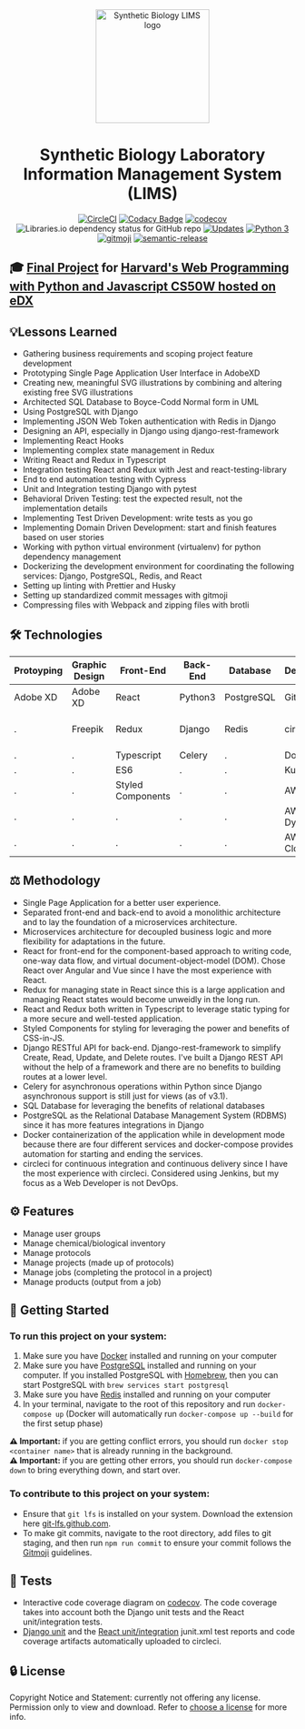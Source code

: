 <div align="center">
  <img width="200" src="react-frontend/frontend/public/logo512.png" alt="Synthetic Biology LIMS logo">

  # Synthetic Biology Laboratory Information Management System (LIMS)
  [![CircleCI](https://img.shields.io/circleci/build/github/JacobGrisham/Synthetic-Biology-LIMS)](https://app.circleci.com/pipelines/github/JacobGrisham/Synthetic-Biology-LIMS)
  [![Codacy Badge](https://app.codacy.com/project/badge/Grade/d719037fafc641ada6f1f1527d8b54ca)](https://www.codacy.com/gh/JacobGrisham/Synthetic-Biology-LIMS/dashboard?utm_source=github.com&amp;utm_medium=referral&amp;utm_content=JacobGrisham/Synthetic-Biology-LIMS&amp;utm_campaign=Badge_Grade)
  [![codecov](https://codecov.io/gh/JacobGrisham/Synthetic-Biology-LIMS/branch/master/graph/badge.svg?token=HU39MQLWVD)](https://codecov.io/gh/JacobGrisham/Synthetic-Biology-LIMS)
  ![Libraries.io dependency status for GitHub repo](https://img.shields.io/librariesio/github/jacobgrisham/Synthetic-Biology-LIMS)
  [![Updates](https://pyup.io/repos/github/JacobGrisham/Synthetic-Biology-LIMS/shield.svg)](https://pyup.io/repos/github/JacobGrisham/Synthetic-Biology-LIMS/)
  [![Python 3](https://pyup.io/repos/github/JacobGrisham/Synthetic-Biology-LIMS/python-3-shield.svg)](https://pyup.io/repos/github/JacobGrisham/Synthetic-Biology-LIMS/)
  [![gitmoji](https://img.shields.io/badge/gitmoji-%20😜%20😍-FFDD67.svg?style=flat-square)](https://gitmoji.dev)
  [![semantic-release](https://img.shields.io/badge/%20%20%F0%9F%93%A6%F0%9F%9A%80-semantic--release-e10079.svg)](https://semantic-release.gitbook.io/semantic-release/)
</div>

## 🎓 [Final Project](https://cs50.harvard.edu/web/2020/projects/final/capstone/) for [Harvard's Web Programming with Python and Javascript CS50W hosted on eDX](https://www.edx.org/course/cs50s-web-programming-with-python-and-javascript)

## 💡Lessons Learned
-   Gathering business requirements and scoping project feature development
-   Prototyping Single Page Application User Interface in AdobeXD
-   Creating new, meaningful SVG illustrations by combining and altering existing free SVG illustrations
-   Architected SQL Database to Boyce-Codd Normal form in UML
-   Using PostgreSQL with Django
-   Implementing JSON Web Token authentication with Redis in Django
-   Designing an API, especially in Django using django-rest-framework
-   Implementing React Hooks
-   Implementing complex state management in Redux
-   Writing React and Redux in Typescript
-   Integration testing React and Redux with Jest and react-testing-library
-   End to end automation testing with Cypress
-   Unit and Integration testing Django with pytest
-   Behavioral Driven Testing: test the expected result, not the implementation details
-   Implementing Test Driven Development: write tests as you go
-   Implementing Domain Driven Development: start and finish features based on user stories
-   Working with python virtual environment (virtualenv) for python dependency management
-   Dockerizing the development environment for coordinating the following services: Django, PostgreSQL, Redis, and React
-   Setting up linting with Prettier and Husky
-   Setting up standardized commit messages with gitmoji
-   Compressing files with Webpack and zipping files with brotli

## 🛠 Technologies
|Protoyping|Graphic Design|Front-End         |Back-End|Database  |Deployment   |Testing  |
-----------|------------- | -----------------| ------ | -------- | ----------- | ------- |
|Adobe XD  |Adobe XD	    |React	           |Python3 |PostgreSQL|Git          |Jest     |
|.         |Freepik			  |Redux		         |Django  |Redis     |circleci     |React Testing Library   |
|.         |.      			  |Typescript        |Celery  |.         |Docker       |Cypress  |
|.         |.			        |ES6               |.		    |.		     |Kubernetes	 |PyTest   |
|.         |.             |Styled Components |.       |.         |AWS EC2      |.        |
|.         |.             |.                 |.       |.         |AWS DynamoDB |.        |
|.         |.             |.                 |.       |.         |AWS Cloudfront|.       |


## ⚖️ Methodology
-   Single Page Application for a better user experience.
-   Separated front-end and back-end to avoid a monolithic architecture and to lay the foundation of a microservices architecture.
-   Microservices architecture for decoupled business logic and more flexibility for adaptations in the future.
-   React for front-end for the component-based approach to writing code, one-way data flow, and virtual document-object-model (DOM). Chose React over Angular and Vue since I have the most experience with React.
-   Redux for managing state in React since this is a large application and managing React states would become unweidly in the long run.
-   React and Redux both written in Typescript to leverage static typing for a more secure and well-tested application.
-   Styled Components for styling for leveraging the power and benefits of CSS-in-JS.
-   Django RESTful API for back-end. Django-rest-framework to simplify Create, Read, Update, and Delete routes. I've built a Django REST API without the help of a framework and there are no benefits to building routes at a lower level.
-   Celery for asynchronous operations within Python since Django asynchronous support is still just for views (as of v3.1).
-   SQL Database for leveraging the benefits of relational databases
-   PostgreSQL as the Relational Database Management System (RDBMS) since it has more features integrations in Django
-   Docker containerization of the application while in development mode because there are four different services and docker-compose provides automation for starting and ending the services.
-   circleci for continuous integration and continuous delivery since I have the most experience with circleci. Considered using Jenkins, but my focus as a Web Developer is not DevOps.

## ⚙️ Features
-   Manage user groups
-   Manage chemical/biological inventory
-   Manage protocols
-   Manage projects (made up of protocols)
-   Manage jobs (completing the protocol in a project)
-   Manage products (output from a job)

## 🚀 Getting Started
### To run this project on your system:
<ol>
  <li>Make sure you have <a href='https://docs.docker.com/get-docker/'>Docker</a> installed and running on your computer</li>
  <li>Make sure you have <a href='https://www.postgresql.org/download/'>PostgreSQL</a> installed and running on your computer. If you installed PostgreSQL with <a href='https://brew.sh/'>Homebrew</a>, then you can start PostgreSQL with <code>brew services start postgresql</code></li>
  <li>Make sure you have <a href='https://redis.io/download'>Redis</a> installed and running on your computer</li>
  <li>In your terminal, navigate to the root of this repository and run <code>docker-compose up</code> (Docker will automatically run <code>docker-compose up --build</code> for the first setup phase)</li>
</ol>


**⚠️ Important:** if you are getting conflict errors, you should run `docker stop <container name>` that is already running in the background.  
**⚠️ Important:** if you are getting other errors, you should run `docker-compose down` to bring everything down, and start over.  

### To contribute to this project on your system:
-   Ensure that `git lfs` is installed on your system. Download the extension here [git-lfs.github.com](https://git-lfs.github.com/).
-   To make git commits, navigate to the root directory, add files to git staging, and then run `npm run commit` to ensure your commit follows the [Gitmoji](https://gitmoji.dev) guidelines.

## 📐 Tests
-   Interactive code coverage diagram on [codecov](https://codecov.io/gh/JacobGrisham/Synthetic-Biology-LIMS). The code coverage takes into account both the Django unit tests and the React unit/integration tests.
-   [Django unit](https://app.circleci.com/pipelines/github/JacobGrisham/Synthetic-Biology-LIMS/50/workflows/d5bd12a2-0792-49e8-b318-54b0cb35f843/jobs/117/tests) and the [React unit/integration](https://app.circleci.com/pipelines/github/JacobGrisham/Synthetic-Biology-LIMS/50/workflows/d5bd12a2-0792-49e8-b318-54b0cb35f843/jobs/116/tests) junit.xml test reports and code coverage artifacts automatically uploaded to circleci.

## 🔒 License
Copyright Notice and Statement: currently not offering any license. Permission only to view and download. Refer to [choose a license](https://choosealicense.com/no-permission/) for more info.